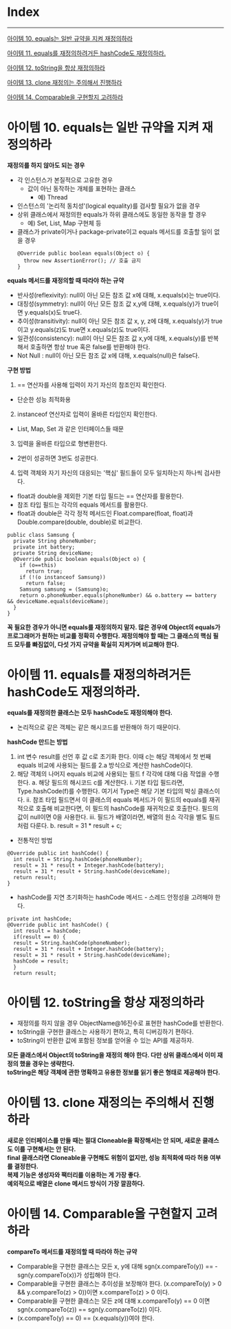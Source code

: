 # Index

---

[아이템 10. equals는 일반 규약을 지켜 재정의하라](https://github.com/SkydevilK/Study/blob/master/Effective_Java/ChapterTwo.md#%EC%95%84%EC%9D%B4%ED%85%9C-10-equals%EB%8A%94-%EC%9D%BC%EB%B0%98-%EA%B7%9C%EC%95%BD%EC%9D%84-%EC%A7%80%EC%BC%9C-%EC%9E%AC%EC%A0%95%EC%9D%98%ED%95%98%EB%9D%BC)

[아이템 11. equals를 재정의하려거든 hashCode도 재정의하라.](https://github.com/SkydevilK/Study/blob/master/Effective_Java/ChapterTwo.md#%EC%95%84%EC%9D%B4%ED%85%9C-11-equals%EB%A5%BC-%EC%9E%AC%EC%A0%95%EC%9D%98%ED%95%98%EB%A0%A4%EA%B1%B0%EB%93%A0-hashcode%EB%8F%84-%EC%9E%AC%EC%A0%95%EC%9D%98%ED%95%98%EB%9D%BC)

[아이템 12. toString을 항상 재정의하라](https://github.com/SkydevilK/Study/blob/master/Effective_Java/ChapterTwo.md#%EC%95%84%EC%9D%B4%ED%85%9C-12-tostring%EC%9D%84-%ED%95%AD%EC%83%81-%EC%9E%AC%EC%A0%95%EC%9D%98%ED%95%98%EB%9D%BC)

[아이템 13. clone 재정의는 주의해서 진행하라](https://github.com/SkydevilK/Study/blob/master/Effective_Java/ChapterTwo.md#%EC%95%84%EC%9D%B4%ED%85%9C-13-clone-%EC%9E%AC%EC%A0%95%EC%9D%98%EB%8A%94-%EC%A3%BC%EC%9D%98%ED%95%B4%EC%84%9C-%EC%A7%84%ED%96%89%ED%95%98%EB%9D%BC)

[아이템 14. Comparable을 구현할지 고려하라](https://github.com/SkydevilK/Study/blob/master/Effective_Java/ChapterTwo.md#%EC%95%84%EC%9D%B4%ED%85%9C-14-comparable%EC%9D%84-%EA%B5%AC%ED%98%84%ED%95%A0%EC%A7%80-%EA%B3%A0%EB%A0%A4%ED%95%98%EB%9D%BC)

# 아이템 10. equals는 일반 규약을 지켜 재정의하라

**재정의를 하지 않아도 되는 경우**
- 각 인스턴스가 본질적으로 고유한 경우
  - 값이 아닌 동작하는 개체를 표현하는 클래스
    - 예) Thread
- 인스턴스의 '논리적 동치성'(logical equality)를 검사할 필요가 없을 경우
- 상위 클래스에서 재정의한 equals가 하위 클래스에도 동일한 동작을 할 경우
  - 예) Set, List, Map 구현체 등
- 클래스가 private이거나 package-private이고 equals 메서드를 호출할 일이 없을 경우
  ```
  @Override public boolean equals(Object o) {
    throw new AssertionError(); // 호출 금지
  }
  ```
**equals 메서드를 재정의할 때 따라야 하는 규약**
- 반사성(reflexivity): null이 아닌 모든 참조 값 x에 대해, x.equals(x)는 true이다.
- 대칭성(symmetry): null이 아닌 모든 참조 값 x,y에 대해, x.equals(y)가 true이면 y.equals(x)도 true다.
- 추이성(transitivity): null이 아닌 모든 참조 값 x, y, z에 대해, x.equals(y)가 true이고 y.equals(z)도 true면 x.equals(z)도 true이다.
- 일관성(consistency): null이 아닌 모든 참조 값 x,y에 대해, x.equals(y)를 반복해서 호출하면 항상 true 혹은 false를 반환해야 한다.
- Not Null : null이 아닌 모든 참조 값 x에 대해, x.equals(null)은 false다.

**구현 방법**
1. == 연산자를 사용해 입력이 자기 자신의 참조인지 확인한다.
  - 단순한 성능 최적화용
2. instanceof 연산자로 입력이 올바른 타입인지 확인한다.
  - List, Map, Set 과 같은 인터페이스들 때문
3. 입력을 올바른 타입으로 형변환한다.
  - 2번이 성공하면 3번도 성공한다.
4. 입력 객체와 자기 자신의 대응되는 '핵심' 필드들이 모두 일치하는지 하나씩 검사한다.
  - float과 double을 제외한 기본 타입 필드는 == 연산자를 활용한다.
  - 참조 타입 필드는 각각의 equals 메서드를 활용한다.
  - float과 double은 각각 정적 메서드인 Float.compare(float, float)과 Double.compare(double, double)로 비교한다.
```
public class Samsung {
  private String phoneNumber;
  private int battery;
  private String deviceName;
  @Override public boolean equals(Object o) {
    if (o==this)
      return true;
    if (!(o instanceof Samsung))
      return false;
    Samsung samsung = (Samsung)o;
    return o.phoneNumber.equals(phoneNumber) && o.battery == battery && deviceName.equals(deviceName);
  }  
}
```
**꼭 필요한 경우가 아니면 equals를 재정의하지 말자. 많은 경우에 Object의 equals가 프로그래머가 원하는 비교를 정확히 수행한다. 재정의해야 할 때는 그 클래스의 핵심 필드 모두를 빠짐없이, 다섯 가지 규약을 확실히 지켜가며 비교해야 한다.**

# 아이템 11. equals를 재정의하려거든 hashCode도 재정의하라.

**equals를 재정의한 클래스는 모두 hashCode도 재정의해야 한다.**
  - 논리적으로 같은 객체는 같은 해시코드를 반환해야 하기 때문이다.
  
**hashCode 만드는 방법**
1. int 변수 result를 선언 후 값 c로 초기화 한다. 이때 c는 해당 객체에서 첫 번째 equals 비교에 사용되는 필드를 2.a 방식으로 계산한 hashCode이다.
2. 해당 객체의 나머지 equals 비교에 사용되는 필드 f 각각에 대해 다음 작업을 수행한다.
  a. 해당 필드의 해시코드 c를 계산한다.
    i. 기본 타입 필드라면, Type.hashCode(f)를 수행한다. 여기서 Type은 해당 기본 타입의 박싱 클래스이다.
    ii. 참조 타입 필드면서 이 클래스의 equals 메서드가 이 필드의 equals를 재귀적으로 호출해 비교한다면, 이 필드의 hashCode를 재귀적으로 호출한다. 필드의 값이 null이면 0을 사용한다.
    iii. 필드가 배열이라면, 배열의 원소 각각을 별도 필드처럼 다룬다. 
  b. result = 31 * result + c;

- 전통적인 방법
```
@Override public int hashCode() {
  int result = String.hashCode(phoneNumber);
  result = 31 * result + Integer.hashCode(battery);
  result = 31 * result + String.hashCode(deviceName);
  return result;
}
```
- hashCode를 지연 초기화하는 hashCode 메서드 - 스레드 안정성을 고려해야 한다.
```
private int hashCode;
@Override public int hashCode() {
  int result = hashCode;
  if(result == 0) {
  result = String.hashCode(phoneNumber);
  result = 31 * result + Integer.hashCode(battery);
  result = 31 * result + String.hashCode(deviceName);
  hashCode = result;
  }
  return result;
```

# 아이템 12. toString을 항상 재정의하라

- 재정의를 하지 않을 경우 ObjectName@16진수로 표현한 hashCode를 반환한다.
- toString을 구현한 클래스는 사용하기 편하고, 특히 디버깅하기 편하다.
- toString이 반환한 값에 포함된 정보를 얻어올 수 있는 API를 제공하자.

**모든 클래스에서 Object의 toString을 재정의 해야 한다. 다만 상위 클래스에서 이미 재정의 했을 경우는 생략한다.<br>**
**toString은 해당 객체에 관한 명확하고 유용한 정보를 읽기 좋은 형태로 제공해야 한다.<br>**

# 아이템 13. clone 재정의는 주의해서 진행하라

**새로운 인터페이스를 만들 때는 절대 Cloneable을 확장해서는 안 되며, 새로운 클래스도 이를 구현해서는 안 된다.<br>**
**final 클래스라면 Cloneable을 구현해도 위험이 없지만, 성능 최적화에 따라 허용 여부를 결정한다.<br>**
**복제 기능은 생성자와 팩터리를 이용하는 게 가장 좋다.<br>**
**예외적으로 배열은 clone 메서드 방식이 가장 깔끔하다.<br>**

# 아이템 14. Comparable을 구현할지 고려하라

**compareTo 메서드를 재정의할 때 따라야 하는 규약**
- Comparable을 구현한 클래스는 모든 x, y에 대해 sgn(x.compareTo(y)) == -sgn(y.compareTo(x))가 성립해야 한다.
- Comparable을 구현한 클래스는 추이성을 보장해야 한다. (x.compareTo(y) > 0 && y.compareTo(z) > 0))이면 x.compareTo(z) > 0 이다.
- Comparable을 구현한 클래스는 모든 z에 대해 x.compareTo(y) == 0 이면 sgn(x.compareTo(z)) == sgn(y.compareTo(z)) 이다.
- (x.compareTo(y) == 0) == (x.equals(y))여야 한다.

